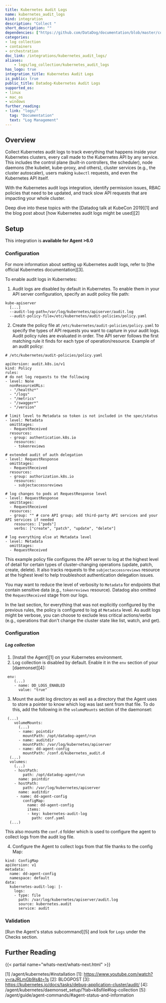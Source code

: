 ```yaml
---
title: Kubernetes Audit Logs
name: kubernetes_audit_logs
kind: integration
description: "Collect "
short_description: ""
dependencies: ["https://github.com/DataDog/documentation/blob/master/content/en/integrations/kubernetes_audit_logs.md"]
categories:
- log collection
- containers
- orchestration
doc_link: /integrations/kubernetes_audit_logs/
aliases:
    - logs/log_collection/kubernetes_audit_logs
has_logo: true
integration_title: Kubernetes Audit Logs
is_public: true
public_title: Datadog-Kubernetes Audit Logs
supported_os:
- linux
- mac_os
- windows
further_reading:
- link: "logs/"
  tag: "Documentation"
  text: "Log Management"
---
```


## Overview

Collect Kubernetes audit logs to track everything that happens inside your Kubernetes clusters, every call made to the Kubernetes API by any service. This includes the control plane (built-in controllers, the scheduler), node daemons (the kubelet, kube-proxy, and others), cluster services (e.g., the cluster autoscaler), users making `kubectl` requests, and even the Kubernetes API itself.

With the Kubernetes audit logs integration, identify permission issues, RBAC policies that need to be updated, and track slow API requests that are impacting your whole cluster.

Deep dive into these topics with the [Datadog talk at KubeCon 2019][1] and the blog post about [how Kubernetes audit logs might be used][2]

## Setup

This integration is **available for Agent >6.0**

### Configuration

For more information about setting up Kubernetes audit logs, refer to [the official Kubernetes documentation][3].

To enable audit logs in Kubernetes:

1. Audit logs are disabled by default in Kubernetes. To enable them in your API server configuration, specify an audit policy file path:

```
kube-apiserver
  [...]
  --audit-log-path=/var/log/kubernetes/apiserver/audit.log
  --audit-policy-file=/etc/kubernetes/audit-policies/policy.yaml
```

2. Create the policy file at `/etc/kubernetes/audit-policies/policy.yaml` to specify the types of API requests you want to capture in your audit logs.  Audit policy rules are evaluated in order. The API server follows the first matching rule it finds for each type of operation/resource. Example of an audit policy:

```
# /etc/kubernetes/audit-policies/policy.yaml

apiVersion: audit.k8s.io/v1
kind: Policy
rules:
# do not log requests to the following
- level: None
  nonResourceURLs:
  - "/healthz*"
  - "/logs"
  - "/metrics"
  - "/swagger*"
  - "/version"

# limit level to Metadata so token is not included in the spec/status
- level: Metadata
  omitStages:
  - RequestReceived
  resources:
  - group: authentication.k8s.io
    resources:
    - tokenreviews

# extended audit of auth delegation
- level: RequestResponse
  omitStages:
  - RequestReceived
  resources:
  - group: authorization.k8s.io
    resources:
    - subjectaccessreviews

# log changes to pods at RequestResponse level
- level: RequestResponse
  omitStages:
  - RequestReceived
  resources:
  - group: "" # core API group; add third-party API services and your API services if needed
    resources: ["pods"]
    verbs: ["create", "patch", "update", "delete"]

# log everything else at Metadata level
- level: Metadata
  omitStages:
  - RequestReceived
```

This example policy file configures the API server to log at the highest level of detail for certain types of cluster-changing operations (update, patch, create, delete). It also tracks requests to the `subjectaccessreviews` resource at the highest level to help troubleshoot authentication delegation issues.

You may want to reduce the level of verbosity to `Metadata` for endpoints that contain sensitive data (e.g., `tokenreviews` resource). Datadog also omitted the `RequestReceived` stage from our logs.

In the last section, for everything that was not explicitly configured by the previous rules, the policy is configured to log at `Metadata` level. As audit logs might be verbose, you can choose to exclude less critical actions/verbs (e.g., operations that don't change the cluster state like list, watch, and get).

### Configuration

##### Log collection

1. [Install the Agent][1] on your Kubernetes environment.
2. Log collection is disabled by default. Enable it in the `env` section of your [daemonset][4]:

```
 env:
    (...)
    - name: DD_LOGS_ENABLED
      value: "true"
```

3. Mount the audit log directory as well as a directory that the Agent uses to store a pointer to know which log was last sent from that file. To do this, add the following in the `volumeMounts` section of the daemonset:

```
 (...)
    volumeMounts:
      (...)
      - name: pointdir
        mountPath: /opt/datadog-agent/run
      - name: auditdir
        mountPath: /var/log/kubernetes/apiserver
      - name: dd-agent-config
        mountPath: /conf.d/kubernetes_audit.d
  (...)
  volumes:
    (...)
    - hostPath:
        path: /opt/datadog-agent/run
      name: pointdir
    - hostPath:
        path: /var/log/kubernetes/apiserver
      name: auditdir
     - name: dd-agent-config
        configMap:
          name: dd-agent-config
          items:
          - key: kubernetes-audit-log
            path: conf.yaml
  (...)
```

This also mounts the `conf.d` folder which is used to configure the agent to collect logs from the audit log file.

4. Configure the Agent to collect logs from that file thanks to the config Map:

```
kind: ConfigMap
apiVersion: v1
metadata:
  name: dd-agent-config
  namespace: default
data:
  kubernetes-audit-log: |-
    logs:
    - type: file
      path: /var/log/kubernetes/apiserver/audit.log
      source: kubernetes.audit
      service: audit
```

### Validation

[Run the Agent's status subcommand][5] and look for `Logs` under the Checks section.

## Further Reading

{{< partial name="whats-next/whats-next.html" >}}

[1] /agent/kubernetes/#installation
[1]: https://www.youtube.com/watch?v=raJRLmGb9Is&t=1s
[2]: BLOGPOST
[3]: https://kubernetes.io/docs/tasks/debug-application-cluster/audit/
[4]: /agent/kubernetes/daemonset_setup/?tab=k8sfile#log-collection
[5]: /agent/guide/agent-commands/#agent-status-and-information
